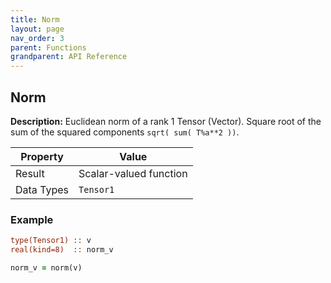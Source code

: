 ```yaml
---
title: Norm
layout: page
nav_order: 3
parent: Functions
grandparent: API Reference
---
```


## Norm

**Description:** Euclidean norm of a rank 1 Tensor (Vector). Square root of the sum of the squared components `sqrt( sum( T%a**2 ))`.

| Property   | Value                  |
| ---        | ---                    |
| Result     | Scalar-valued function |
| Data Types | `Tensor1`              |

### Example

```fortran
type(Tensor1) :: v
real(kind=8)  :: norm_v

norm_v = norm(v)
```
